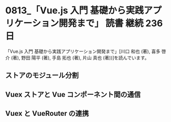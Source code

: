# 0813\_「Vue.js 入門 基礎から実践アプリケーション開発まで」 読書 継続 236 日

「Vue.js 入門 基礎から実践アプリケーション開発まで」[川口 和也 (著), 喜多 啓介 (著), 野田 陽平 (著), 手島 拓也 (著), 片山 真也 (著))]を読んでいます。

## ストアのモジュール分割

## Vuex ストアと Vue コンポーネント間の通信

## Vuex と VueRouter の連携
